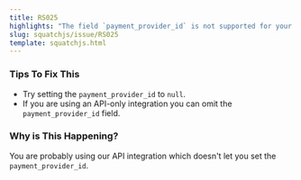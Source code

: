 ```yaml
---
title: RS025
highlights: "The field `payment_provider_id` is not supported for your tenant type."
slug: squatchjs/issue/RS025
template: squatchjs.html
---
```


### Tips To Fix This

 - Try setting the `payment_provider_id` to `null`.
 - If you are using an API-only integration you can omit the `payment_provider_id` field. 

### Why is This Happening?

You are probably using our API integration which doesn't let you set the `payment_provider_id`. 